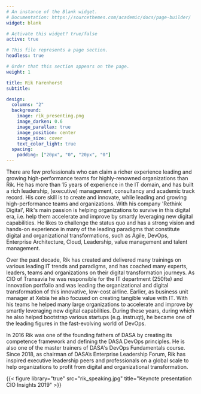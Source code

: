 ```yaml
---
# An instance of the Blank widget.
# Documentation: https://sourcethemes.com/academic/docs/page-builder/
widget: blank

# Activate this widget? true/false
active: true

# This file represents a page section.
headless: true

# Order that this section appears on the page.
weight: 1

title: Rik Farenhorst
subtitle:

design:
  columns: "2"
  background:
    image: rik_presenting.png
    image_darken: 0.6
    image_parallax: true
    image_position: center
    image_size: cover
    text_color_light: true
  spacing:
    padding: ["20px", "0", "20px", "0"]
---
```


There are few professionals who can claim a richer experience leading and growing high-performance teams for highly-renowned organizations than Rik. He has more than 15 years of experience in the IT domain, and has built a rich leadership, (executive) management, consultancy and academic track record. His core skill is to create and innovate, while leading and growing high-performance teams and organizations. With his company 'Rethink Digital', Rik's main passion is helping organizations to survive in this digital era, i.e. help them accelerate and improve by smartly leveraging new digital capabilities. He likes to challenge the status quo and has a strong vision and hands-on experience in many of the leading paradigms that constitute digital and organizational transformations, such as Agile, DevOps, Enterprise Architecture, Cloud, Leadership, value management and talent management. 

Over the past decade, Rik has created and delivered many trainings on various leading IT trends and paradigms, and has coached many experts, leaders, teams and organizations on their digital transformation journeys. As CIO of Transavia he was responsible for the IT department (250fte) and innovation portfolio and was leading the organizational and digital transformation of this innovative, low-cost airline. Earlier, as business unit manager at Xebia he also focused on creating tangible value with IT. With his teams he helped many large organizations to accelerate and improve by smartly leveraging new digital capabilities. During these years, during which he also helped bootstrap various startups (e.g. instruqt), he became one of the leading figures in the fast-evolving world of DevOps.

In 2016 Rik was one of the founding fathers of DASA by creating its competence framework and defining the DASA DevOps principles. He is also one of the master trainers of DASA's DevOps Fundamentals course. Since 2018, as chairman of DASA’s Enterprise Leadership Forum, Rik has inspired executive leadership peers and professionals on a global scale to help organizations to profit from digital and organizational transformation. 

{{< figure library="true" src="rik_speaking.jpg" title="Keynote presentation CIO Insights 2019" >}}





